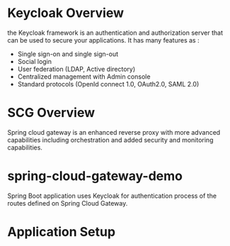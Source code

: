 # Keycloak Overview

the Keycloak framework is an authentication and authorization server that can be used to secure your applications.
It has many features as :
- Single sign-on and single sign-out
- Social login
- User federation (LDAP, Active directory)
- Centralized management with Admin console
- Standard protocols (OpenId connect 1.0, OAuth2.0, SAML 2.0)


# SCG Overview

Spring cloud gateway is an enhanced reverse proxy with more advanced capabilities including orchestration and added security and monitoring capabilities.


# spring-cloud-gateway-demo

Spring Boot application uses Keycloak for authentication process of the routes defined on Spring Cloud Gateway.


# Application Setup

